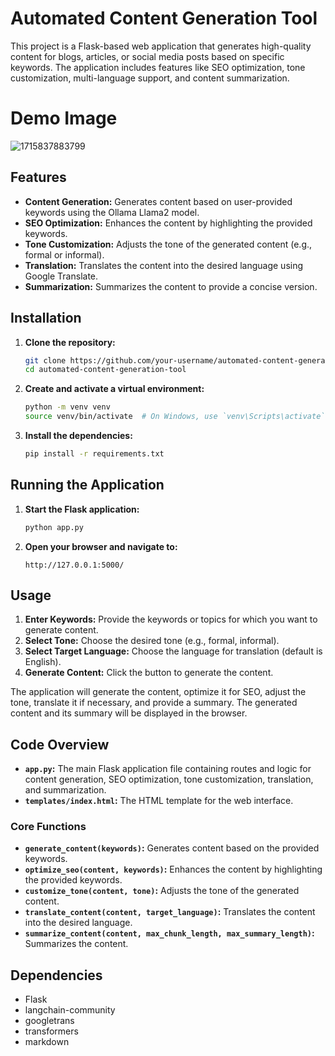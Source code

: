 
# Automated Content Generation Tool

This project is a Flask-based web application that generates high-quality content for blogs, articles, or social media posts based on specific keywords. The application includes features like SEO optimization, tone customization, multi-language support, and content summarization.

# Demo Image
![1715837883799](https://github.com/kashish1344/Automated-Content-Generation-Tool/assets/83247791/6657f106-4b45-42b1-9aea-c73b1c30c6ef)



## Features

- **Content Generation:** Generates content based on user-provided keywords using the Ollama Llama2 model.
- **SEO Optimization:** Enhances the content by highlighting the provided keywords.
- **Tone Customization:** Adjusts the tone of the generated content (e.g., formal or informal).
- **Translation:** Translates the content into the desired language using Google Translate.
- **Summarization:** Summarizes the content to provide a concise version.

## Installation

1. **Clone the repository:**
    ```bash
    git clone https://github.com/your-username/automated-content-generation-tool.git
    cd automated-content-generation-tool
    ```

2. **Create and activate a virtual environment:**
    ```bash
    python -m venv venv
    source venv/bin/activate  # On Windows, use `venv\Scripts\activate`
    ```

3. **Install the dependencies:**
    ```bash
    pip install -r requirements.txt
    ```

## Running the Application

1. **Start the Flask application:**
    ```bash
    python app.py
    ```

2. **Open your browser and navigate to:**
    ```
    http://127.0.0.1:5000/
    ```

## Usage

1. **Enter Keywords:** Provide the keywords or topics for which you want to generate content.
2. **Select Tone:** Choose the desired tone (e.g., formal, informal).
3. **Select Target Language:** Choose the language for translation (default is English).
4. **Generate Content:** Click the button to generate the content.

The application will generate the content, optimize it for SEO, adjust the tone, translate it if necessary, and provide a summary. The generated content and its summary will be displayed in the browser.

## Code Overview

- **`app.py`:** The main Flask application file containing routes and logic for content generation, SEO optimization, tone customization, translation, and summarization.
- **`templates/index.html`:** The HTML template for the web interface.

### Core Functions

- **`generate_content(keywords)`:** Generates content based on the provided keywords.
- **`optimize_seo(content, keywords)`:** Enhances the content by highlighting the provided keywords.
- **`customize_tone(content, tone)`:** Adjusts the tone of the generated content.
- **`translate_content(content, target_language)`:** Translates the content into the desired language.
- **`summarize_content(content, max_chunk_length, max_summary_length)`:** Summarizes the content.

## Dependencies

- Flask
- langchain-community
- googletrans
- transformers
- markdown
